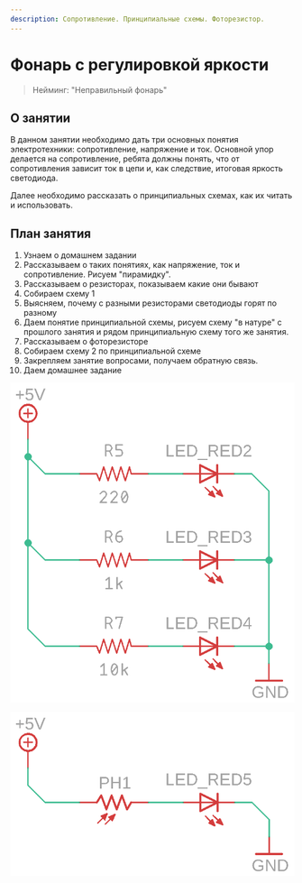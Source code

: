 ```yaml
---
description: Сопротивление. Принципиальные схемы. Фоторезистор.
---
```


# Фонарь с регулировкой яркости

> Нейминг: "Неправильный фонарь"

## О занятии

В данном занятии необходимо дать три основных понятия электротехники: сопротивление, напряжение и ток. Основной упор делается на сопротивление, ребята должны понять, что от сопротивления зависит ток в цепи и, как следствие, итоговая яркость светодиода.

Далее необходимо рассказать о принципиальных схемах, как их читать и использовать.

## План занятия

1. Узнаем о домашнем задании
2. Рассказываем о таких понятиях, как напряжение, ток и сопротивление. Рисуем "пирамидку".
3. Рассказываем о резисторах, показываем какие они бывают
4. Собираем схему 1
5. Выясняем, почему с разными резисторами светодиоды горят по разному
6. Даем понятие принципиальной схемы, рисуем схему "в натуре" с прошлого занятия и рядом принципиальную схему того же занятия.
7. Рассказываем о фоторезисторе
8. Собираем схему 2 по принципиальной схеме
9. Закрепляем занятие вопросами, получаем обратную связь.
10. Даем домашнее задание

![](../.gitbook/assets/lamp_schematic3.png)

![](../.gitbook/assets/lamp_schematic4.png)

